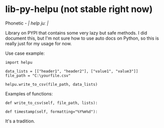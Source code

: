 # lib-py-helpu (not stable right now)
Phonetic - *| help juː |*

Library on PYPI that contains some very lazy but safe methods.
I did document this, but I'm not sure how to use auto docs on Python, so this is really just for my usage for now.

Use case example:
```
import helpu

data_lists = [["header1", "header2"], ["value1", "value3"]]
file_path = "C:\yourfile.csv"

helpu.write_to_csv(file_path, data_lists)
```

Examples of functions:
```
def write_to_csv(self, file_path, lists):

def timestamp(self, formatting="%Y%m%d"):
```


It's a tradition.
